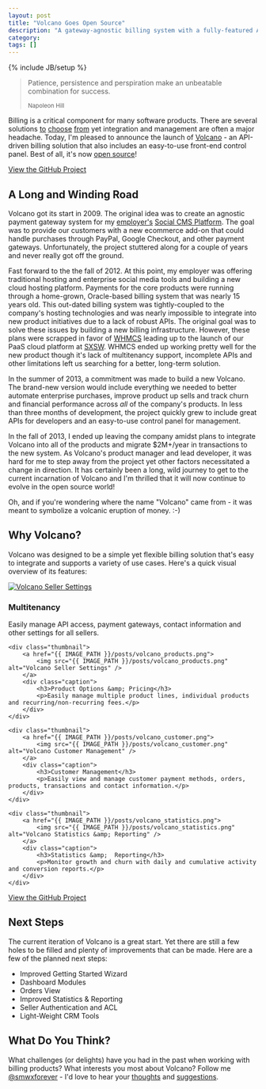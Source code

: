 ```yaml
---
layout: post
title: "Volcano Goes Open Source"
description: "A gateway-agnostic billing system with a fully-featured API and front-end control panel."
category: 
tags: []
---
```

{% include JB/setup %}

<blockquote>
	<p>Patience, persistence and perspiration make an unbeatable combination for success.</p>
	<small>Napoleon Hill</small>
</blockquote>

Billing is a critical component for many software products. There are several solutions [to](http://www.whmcs.com) [choose](http://chargify.com) [from](http://paypal.com) yet integration and management are often a major headache. Today, I'm pleased to announce the launch of [Volcano](https://github.com/volcano/billing) - an API-driven billing solution that also includes an easy-to-use front-end control panel. Best of all, it's now [open source](https://github.com/volcano/billing)!

<a class="btn btn-primary" href="https://github.com/volcano/billing">
	View the GitHub Project
</a>

A Long and Winding Road
-----------------------
Volcano got its start in 2009. The original idea was to create an agnostic payment gateway system for my [employer's](/about.html) [Social CMS Platform](/projects.html#socialcore). The goal was to provide our customers with a new ecommerce add-on that could handle purchases through PayPal, Google Checkout, and other payment gateways. Unfortunately, the project stuttered along for a couple of years and never really got off the ground.

Fast forward to the the fall of 2012. At this point, my employer was offering traditional hosting and enterprise social media tools and building a new cloud hosting platform. Payments for the core products were running through a home-grown, Oracle-based billing system that was nearly 15 years old. This out-dated billing system was tightly-coupled to the company's hosting technologies and was nearly impossible to integrate into new product initiatives due to a lack of robust APIs. The original goal was to solve these issues by building a new billing infrastructure. However, these plans were scrapped in favor of [WHMCS](http://www.whmcs.com) leading up to the launch of our PaaS cloud platform at [SXSW](http://sxsw.com). WHMCS ended up working pretty well for the new product though it's lack of multitenancy support, incomplete APIs and other limitations left us searching for a better, long-term solution.

In the summer of 2013, a commitment was made to build a new Volcano. The brand-new version would include everything we needed to better automate enterprise purchases, improve product up sells and track churn and financial performance across _all_ of the company's products. In less than three months of development, the project quickly grew to include great APIs for developers and an easy-to-use control panel for management.

In the fall of 2013, I ended up leaving the company amidst plans to integrate Volcano into all of the products and migrate $2M+/year in transactions to the new system. As Volcano's product manager and lead developer, it was hard for me to step away from the project yet other factors necessitated a change in direction. It has certainly been a long, wild journey to get to the current incarnation of Volcano and I'm thrilled that it will now continue to evolve in the open source world!

Oh, and if you're wondering where the name "Volcano" came from - it was meant to symbolize a volcanic eruption of money. :-)


Why Volcano?
------------
Volcano was designed to be a simple yet flexible billing solution that's easy to integrate and supports a variety of use cases. Here's a quick visual overview of its features:

<div class="post-image-overview">
	<div class="thumbnail">
		<a href="{{ IMAGE_PATH }}/posts/volcano_settings.png">
			<img src="{{ IMAGE_PATH }}/posts/volcano_settings.png" alt="Volcano Seller Settings" />
		</a>
		<div class="caption">
			<h3>Multitenancy</h3>
			<p>Easily manage API access, payment gateways, contact information and other settings for all sellers.</p>
		</div>
	</div>

	<div class="thumbnail">
		<a href="{{ IMAGE_PATH }}/posts/volcano_products.png">
			<img src="{{ IMAGE_PATH }}/posts/volcano_products.png" alt="Volcano Seller Settings" />
		</a>
		<div class="caption">
			<h3>Product Options &amp; Pricing</h3>
			<p>Easily manage multiple product lines, individual products and recurring/non-recurring fees.</p>
		</div>
	</div>

	<div class="thumbnail">
		<a href="{{ IMAGE_PATH }}/posts/volcano_customer.png">
			<img src="{{ IMAGE_PATH }}/posts/volcano_customer.png" alt="Volcano Customer Management" />
		</a>
		<div class="caption">
			<h3>Customer Management</h3>
			<p>Easily view and manage customer payment methods, orders, products, transactions and contact information.</p>
		</div>
	</div>

	<div class="thumbnail">
		<a href="{{ IMAGE_PATH }}/posts/volcano_statistics.png">
			<img src="{{ IMAGE_PATH }}/posts/volcano_statistics.png" alt="Volcano Statistics &amp; Reporting" />
		</a>
		<div class="caption">
			<h3>Statistics &amp;  Reporting</h3>
			<p>Monitor growth and churn with daily and cumulative activity and conversion reports.</p>
		</div>
	</div>
</div>

<p class="text-center">
	<a class="btn btn-primary" href="https://github.com/volcano/billing">
		View the GitHub Project
	</a>
</p>

Next Steps
----------
The current iteration of Volcano is a great start. Yet there are still a few holes to be filled and plenty of improvements that can be made. Here are a few of the planned next steps:

* Improved Getting Started Wizard
* Dashboard Modules
* Orders View
* Improved Statistics & Reporting
* Seller Authentication and ACL
* Light-Weight CRM Tools

What Do You Think?
---------------------------
What challenges (or delights) have you had in the past when working with billing products? What interests you most about Volcano? Follow me [@smwxforever](http://twitter.com/smwrxforever) - I'd love to hear your [thoughts](http://twitter.com/smwrxforever) and [suggestions](https://github.com/volcano/billing/issues).
